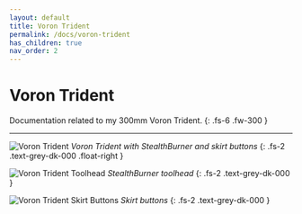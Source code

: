 ```yaml
---
layout: default
title: Voron Trident
permalink: /docs/voron-trident
has_children: true
nav_order: 2
---
```


# Voron Trident

Documentation related to my 300mm Voron Trident.
{: .fs-6 .fw-300 }

---

![Voron Trident](../../../../assets/images/voron-trident.jpg)
*Voron Trident with StealthBurner and skirt buttons*
{: .fs-2 .text-grey-dk-000 .float-right }

![Voron Trident Toolhead](../../../../assets/images/voron-trident-toolhead.jpg)
*StealthBurner toolhead*
{: .fs-2 .text-grey-dk-000 }

![Voron Trident Skirt Buttons](../../../../assets/images/voron-trident-skirt-buttons.jpg)
*Skirt buttons*
{: .fs-2 .text-grey-dk-000 }

